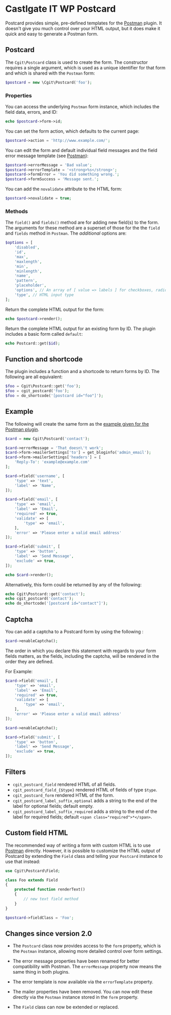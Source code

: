 # Castlgate IT WP Postcard #

Postcard provides simple, pre-defined templates for the [Postman](http://github.com/castlegateit/cgit-wp-postman) plugin. It doesn't give you much control over your HTML output, but it does make it quick and easy to generate a Postman form.

## Postcard ##

The `Cgit\Postcard` class is used to create the form. The constructor requires a single argument, which is used as a unique identifier for that form and which is shared with the `Postman` form:

~~~ php
$postcard = new \Cgit\Postcard('foo');
~~~

### Properties ###

You can access the underlying `Postman` form instance, which includes the field data, errors, and ID:

~~~ php
echo $postcard->form->id;
~~~

You can set the form action, which defaults to the current page:

~~~ php
$postcard->action = 'http://www.example.com/';
~~~

You can edit the form and default individual field messages and the field error message template (see [Postman](http://github.com/castlegateit/cgit-wp-postman)):

~~~ php
$postcard->errorMessage = 'Bad value';
$postcard->errorTemplate = '<strong>%s</strong>';
$postcard->formError = 'You did something wrong.';
$postcard->formSuccess = 'Message sent.';
~~~

You can add the `novalidate` attribute to the HTML form:

~~~ php
$postcard->novalidate = true;
~~~

### Methods ###

The `field()` and `fields()` method are for adding new field(s) to the form. The arguments for these method are a superset of those for the the `field` and `fields` method in `Postman`. The _additional_ options are:

~~~ php
$options = [
    'disabled',
    'id',
    'max',
    'maxlength',
    'min',
    'minlength',
    'name',
    'pattern',
    'placeholder',
    'options', // An array of [ value => labels ] for checkboxes, radio buttons and select elements
    'type', // HTML input type
];
~~~

Return the complete HTML output for the form:

~~~ php
echo $postcard->render();
~~~

Return the complete HTML output for an existing form by ID. The plugin includes a basic form called `default`:

~~~ php
echo Postcard::get($id);
~~~

## Function and shortcode ##

The plugin includes a function and a shortcode to return forms by ID. The following are all equivalent:

~~~ php
$foo = Cgit\Postcard::get('foo');
$foo = cgit_postcard('foo');
$foo = do_shortcode('[postcard id="foo"]');
~~~

## Example ##

The following will create the same form as the [example given for the Postman plugin](http://github.com/castlegateit/cgit-wp-postman).

~~~ php
$card = new Cgit\Postcard('contact');

$card->errorMessage = 'That doesn\'t work';
$card->form->mailerSettings['to'] = get_bloginfo('admin_email');
$card->form->mailerSettings['headers'] = [
    'Reply-To': 'example@example.com'
];

$card->field('username', [
    'type' => 'text',
    'label' => 'Name',
]);

$card->field('email', [
    'type' => 'email',
    'label' => 'Email',
    'required' => true,
    'validate' => [
        'type' => 'email',
    ],
    'error' => 'Please enter a valid email address'
]);

$card->field('submit', [
    'type' => 'button',
    'label' => 'Send Message',
    'exclude' => true,
]);

echo $card->render();
~~~

Alternatively, this form could be returned by any of the following:

~~~ php
echo Cgit\Postcard::get('contact');
echo cgit_postcard('contact');
echo do_shortcode('[postcard id="contact"]');
~~~

## Captcha ##

You can add a captcha to a Postcard form by using the following :

~~~ php
$card->enableCaptcha();
~~~

The order in which you declare this statement with regards to your form fields matters, as the fields, including the captcha, will be rendered in the order they are defined.


For Example:

~~~ php
$card->field('email', [
    'type' => 'email',
    'label' => 'Email',
    'required' => true,
    'validate' => [
        'type' => 'email',
    ],
    'error' => 'Please enter a valid email address'
]);

$card->enableCaptcha();

$card->field('submit', [
    'type' => 'button',
    'label' => 'Send Message',
    'exclude' => true,
]);
~~~


## Filters ##

*   `cgit_postcard_field` rendered HTML of all fields.
*   `cgit_postcard_field_{$type}` rendered HTML of fields of type `$type`.
*   `cgit_postcard_form` rendered HTML of the form.
*   `cgit_postcard_label_suffix_optional` adds a string to the end of the label for optional fields; default empty.
*   `cgit_postcard_label_suffix_required` adds a string to the end of the label for required fields; default `<span class="required">*</span>`.

## Custom field HTML ##

The recommended way of writing a form with custom HTML is to use [Postman](http://github.com/castlegateit/cgit-wp-postman) directly. However, it is possible to customize the HTML output of Postcard by extending the `Field` class and telling your `Postcard` instance to use that instead:

~~~ php
use Cgit\Postcard\Field;

class Foo extends Field
{
    protected function renderText()
    {
        // new text field method
    }
}

$postcard->fieldClass = 'Foo';
~~~

## Changes since version 2.0 ##

*   The `Postcard` class now provides access to the `form` property, which is the `Postman` instance, allowing more detailed control over form settings.

*   The error message properties have been renamed for better compatibility with Postman. The `errorMessage` property now means the same thing in both plugins.

*   The error template is now available via the `errorTemplate` property.

*   The mailer properties have been removed. You can now edit these directly via the `Postman` instance stored in the `form` property.

*   The `Field` class can now be extended or replaced.
